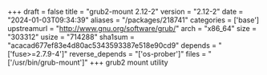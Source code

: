 +++
draft = false
title = "grub2-mount 2.12-2"
version = "2.12-2"
date = "2024-01-03T09:34:39"
aliases = "/packages/218741"
categories = ['base']
upstreamurl = "http://www.gnu.org/software/grub/"
arch = "x86_64"
size = "303312"
usize = "714288"
sha1sum = "acacad677ef83e4d80ac5343593387e518e90cd9"
depends = "['fuse>=2.7.9-4']"
reverse_depends = "['os-prober']"
files = "['/usr/bin/grub-mount']"
+++
grub2 mount utility